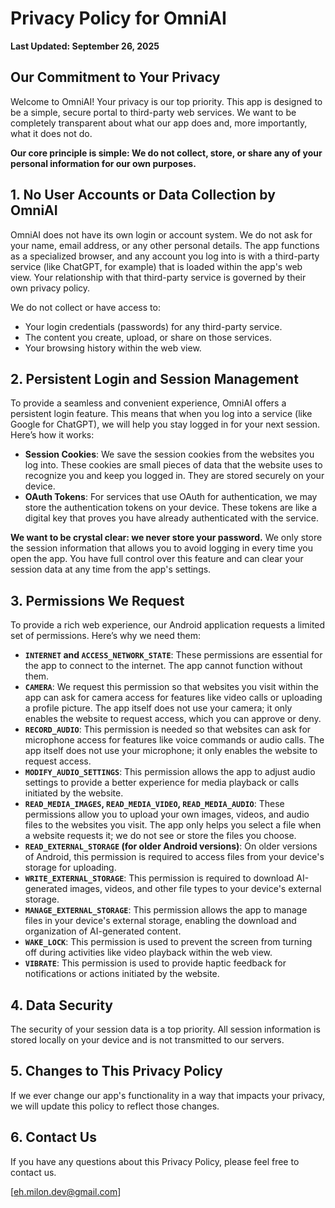# Privacy Policy for OmniAI

**Last Updated: September 26, 2025**

## Our Commitment to Your Privacy

Welcome to OmniAI! Your privacy is our top priority. This app is designed to be a simple, secure portal to third-party web services. We want to be completely transparent about what our app does and, more importantly, what it does not do.

**Our core principle is simple: We do not collect, store, or share any of your personal information for our own purposes.**

## 1. No User Accounts or Data Collection by OmniAI

OmniAI does not have its own login or account system. We do not ask for your name, email address, or any other personal details. The app functions as a specialized browser, and any account you log into is with a third-party service (like ChatGPT, for example) that is loaded within the app's web view. Your relationship with that third-party service is governed by their own privacy policy.

We do not collect or have access to:
*   Your login credentials (passwords) for any third-party service.
*   The content you create, upload, or share on those services.
*   Your browsing history within the web view.

## 2. Persistent Login and Session Management

To provide a seamless and convenient experience, OmniAI offers a persistent login feature. This means that when you log into a service (like Google for ChatGPT), we will help you stay logged in for your next session. Here’s how it works:

*   **Session Cookies**: We save the session cookies from the websites you log into. These cookies are small pieces of data that the website uses to recognize you and keep you logged in. They are stored securely on your device.
*   **OAuth Tokens**: For services that use OAuth for authentication, we may store the authentication tokens on your device. These tokens are like a digital key that proves you have already authenticated with the service.

**We want to be crystal clear: we never store your password.** We only store the session information that allows you to avoid logging in every time you open the app. You have full control over this feature and can clear your session data at any time from the app's settings.

## 3. Permissions We Request

To provide a rich web experience, our Android application requests a limited set of permissions. Here’s why we need them:

*   **`INTERNET` and `ACCESS_NETWORK_STATE`**: These permissions are essential for the app to connect to the internet. The app cannot function without them.
*   **`CAMERA`**: We request this permission so that websites you visit within the app can ask for camera access for features like video calls or uploading a profile picture. The app itself does not use your camera; it only enables the website to request access, which you can approve or deny.
*   **`RECORD_AUDIO`**: This permission is needed so that websites can ask for microphone access for features like voice commands or audio calls. The app itself does not use your microphone; it only enables the website to request access.
*   **`MODIFY_AUDIO_SETTINGS`**: This permission allows the app to adjust audio settings to provide a better experience for media playback or calls initiated by the website.
*   **`READ_MEDIA_IMAGES`, `READ_MEDIA_VIDEO`, `READ_MEDIA_AUDIO`**: These permissions allow you to upload your own images, videos, and audio files to the websites you visit. The app only helps you select a file when a website requests it; we do not see or store the files you choose.
*   **`READ_EXTERNAL_STORAGE` (for older Android versions)**: On older versions of Android, this permission is required to access files from your device's storage for uploading.
*   **`WRITE_EXTERNAL_STORAGE`**: This permission is required to download AI-generated images, videos, and other file types to your device's external storage.
*   **`MANAGE_EXTERNAL_STORAGE`**: This permission allows the app to manage files in your device's external storage, enabling the download and organization of AI-generated content.
*   **`WAKE_LOCK`**: This permission is used to prevent the screen from turning off during activities like video playback within the web view.
*   **`VIBRATE`**: This permission is used to provide haptic feedback for notifications or actions initiated by the website.

## 4. Data Security

The security of your session data is a top priority. All session information is stored locally on your device and is not transmitted to our servers.

## 5. Changes to This Privacy Policy

If we ever change our app's functionality in a way that impacts your privacy, we will update this policy to reflect those changes.

## 6. Contact Us

If you have any questions about this Privacy Policy, please feel free to contact us.

[eh.milon.dev@gmail.com]

